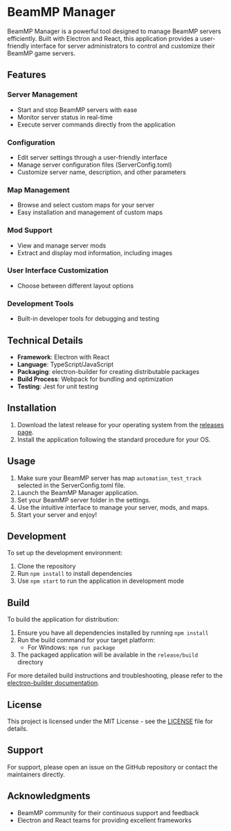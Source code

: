 # BeamMP Manager

BeamMP Manager is a powerful tool designed to manage BeamMP servers efficiently. Built with Electron and React, this application provides a user-friendly interface for server administrators to control and customize their BeamMP game servers.

## Features

### Server Management

- Start and stop BeamMP servers with ease
- Monitor server status in real-time
- Execute server commands directly from the application

### Configuration

- Edit server settings through a user-friendly interface
- Manage server configuration files (ServerConfig.toml)
- Customize server name, description, and other parameters

### Map Management

- Browse and select custom maps for your server
- Easy installation and management of custom maps

### Mod Support

- View and manage server mods
- Extract and display mod information, including images

### User Interface Customization

- Choose between different layout options

### Development Tools

- Built-in developer tools for debugging and testing

## Technical Details

- **Framework**: Electron with React
- **Language**: TypeScript/JavaScript
- **Packaging**: electron-builder for creating distributable packages
- **Build Process**: Webpack for bundling and optimization
- **Testing**: Jest for unit testing

## Installation

1. Download the latest release for your operating system from the [releases page](https://github.com/TheBiggestTrees/beammp-manager/releases).
2. Install the application following the standard procedure for your OS.

## Usage

1. Make sure your BeamMP server has map `automation_test_track` selected in the ServerConfig.toml file.
2. Launch the BeamMP Manager application.
3. Set your BeamMP server folder in the settings.
4. Use the intuitive interface to manage your server, mods, and maps.
5. Start your server and enjoy!

## Development

To set up the development environment:

1. Clone the repository
2. Run `npm install` to install dependencies
3. Use `npm start` to run the application in development mode

## Build

To build the application for distribution:

1. Ensure you have all dependencies installed by running `npm install`
2. Run the build command for your target platform:
   - For Windows: `npm run package`
3. The packaged application will be available in the `release/build` directory

For more detailed build instructions and troubleshooting, please refer to the [electron-builder documentation](https://www.electron.build/).

## License

This project is licensed under the MIT License - see the [LICENSE](LICENSE) file for details.

## Support

For support, please open an issue on the GitHub repository or contact the maintainers directly.

## Acknowledgments

- BeamMP community for their continuous support and feedback
- Electron and React teams for providing excellent frameworks
